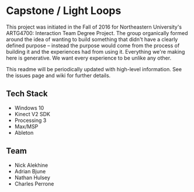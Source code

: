 # Capstone / Light Loops
This project was initiated in the Fall of 2016 for Northeastern University's ARTG4700: Interaction Team Degree Project. The group organically formed around the idea of wanting to build something that didn't have a clearly defined purpose – instead the purpose would come from the process of building it and the experiences had from using it. Everything we're making here is generative. We want every experience to be unlike any other. 

This readme will be periodically updated with high-level information. See the issues page and wiki for further details.

## Tech Stack
- Windows 10
- Kinect V2 SDK
- Processing 3
- Max/MSP
- Ableton

## Team
- Nick Alekhine
- Adrian Bjune
- Nathan Hulsey
- Charles Perrone
